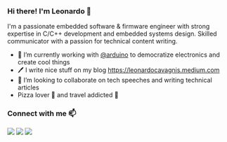 ### Hi there! I'm Leonardo 👋

I'm a passionate embedded software & firmware engineer with strong expertise in C/C++ development and embedded systems design. 
Skilled communicator with a passion for technical content writing.

- 🚀 I’m currently working with [@arduino](https://github.com/arduino) to democratize electronics and create cool things
- 🖊️ I write nice stuff on my blog https://leonardocavagnis.medium.com
- 👯 I’m looking to collaborate on tech speeches and writing technical articles
- Pizza lover 🍕 and travel addicted 🧳

### Connect with me 📫

[<img src="https://img.shields.io/badge/linkedin-%2312100E.svg?&style=for-the-badge&logo=linkedin&logoColor=white&color=black" />](https://www.linkedin.com/in/leonardocavagnis/)
[<img src="https://img.shields.io/badge/twitter-%231DA1F2.svg?&style=for-the-badge&logo=twitter&logoColor=white&color=black" />](https://twitter.com/leocavagnis) 
[<img src="https://img.shields.io/badge/medium-%2312100E.svg?&style=for-the-badge&logo=medium&logoColor=white&color=black" />](https://leonardocavagnis.medium.com)

<!--
**leonardocavagnis/leonardocavagnis** is a ✨ _special_ ✨ repository because its `README.md` (this file) appears on your GitHub profile.

Here are some ideas to get you started:

- 🔭 I’m currently working on ...
- 🌱 I’m currently learning ...
- 👯 I’m looking to collaborate on ...
- 🤔 I’m looking for help with ...
- 💬 Ask me about ...
- 📫 How to reach me: ...
- 😄 Pronouns: ...
- ⚡ Fun fact: ...
-->
